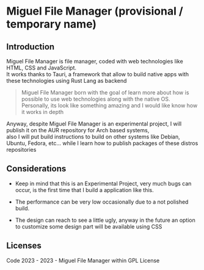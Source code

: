 # Miguel File Manager (provisional / temporary name)

## Introduction

Miguel File Manager is file manager, coded with web technologies like HTML, CSS and JavaScript.</br>
It works thanks to Tauri, a framework that allow to build native apps with these technologies using Rust Lang as backend

> Miguel File Manager born with the goal of learn more about how is possible to use web technologies along with the native OS.</br>
> Personally, its look like something amazing and I would like know how it works in depth

Anyway, despite Miguel File Manager is an experimental project, I will publish it on the AUR repository for Arch based systems,</br>
also I will put build instructions to build on other systems like Debian, Ubuntu, Fedora, etc... while I learn how to publish packages of these distros repositories

## Considerations

- Keep in mind that this is an Experimental Project, very much bugs can occur, is the first time that I build a application like this.

- The performance can be very low occasionally due to a not polished build.

- The design can reach to see a little ugly, anyway in the future an option to customize some design part will be available using CSS

## Licenses

Code 2023 - 2023 - Miguel File Manager within GPL License

